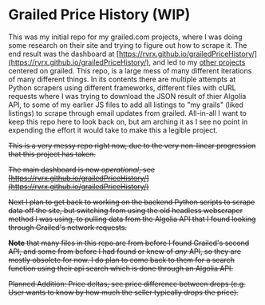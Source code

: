 # Grailed Price History (WIP)
This was my initial repo for my grailed.com projects, where I was doing some research on their site and trying to figure out how to scrape it. The end result was the dashboard at [https://rvrx.github.io/grailedPriceHistory/](https://rvrx.github.io/grailedPriceHistory/), and led to my [other projects](https://github.com/search?q=user%3ARVRX+grailed) centered on grailed. This repo, is a large mess of many different iterations of many different things. In its contents there are multiple attempts at Python scrapers using different frameworks, different files with cURL requests where I was trying to download the JSON result of thier Algolia API, to some of my earlier JS files to add all listings to "my grails" (liked listings) to scrape through email updates from grailed. All-in-all I want to keep this repo here to look back on, but am arching it as I see no point in expending the effort it would take to make this a legible project.

~~This is a very messy repo right now, due to the very non-linear progression that this project has taken.~~

~~The main dashboard is now *operational*, see [https://rvrx.github.io/grailedPriceHistory/](https://rvrx.github.io/grailedPriceHistory/)~~

~~Next I plan to get back to working on the backend Python scripts to scrape data off the site, but switching from using the old headless webscraper method I was using, to pulling data from the Algolia API that I found looking through Grailed's network requests.~~

~~**Note** that many files in this repo are from before I found Grailed's second API, and some from before I had found or knew of *any* API, so they are mostly obsolete for now. I do plan to come back to them for a search function using their api search which is done through an Algolia API.~~

~~Planned Addition: Price deltas, see price difference between drops (e.g. User wants to know by how much the seller typically drops the price).~~
